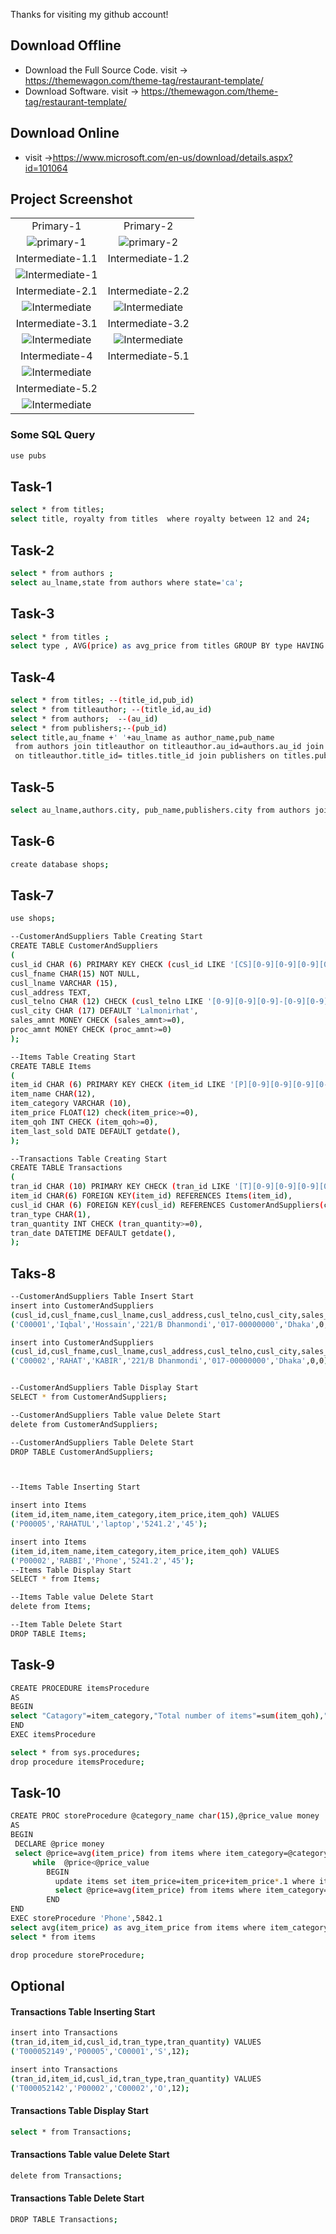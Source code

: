 Thanks for visiting my github account!

## Download Offline

- Download the Full Source Code. visit -> https://themewagon.com/theme-tag/restaurant-template/
- Download Software. visit -> https://themewagon.com/theme-tag/restaurant-template/

## Download Online
- visit ->https://www.microsoft.com/en-us/download/details.aspx?id=101064

## Project Screenshot

|   |   |
|:---:|:---:|
|Primary-1|Primary-2|
|![primary-1](https://github.com/learnwithfair/sql-database/blob/main/screenshort/p-1.jpg)|![primary-2](https://github.com/learnwithfair/sql-database/blob/main/screenshort/p-2.jpg)
|Intermediate-1.1|Intermediate-1.2|
|![Intermediate-1](https://github.com/learnwithfair/sql-database/blob/main/screenshort/I-1.1.jpg)||![Intermediate](https://github.com/learnwithfair/sql-database/blob/main/screenshort/I-1.2.jpg)|
|Intermediate-2.1|Intermediate-2.2|
![Intermediate](https://github.com/learnwithfair/sql-database/blob/main/screenshort/I-2.1.jpg)|![Intermediate](https://github.com/learnwithfair/sql-database/blob/main/screenshort/I-2.2.jpg)|
|Intermediate-3.1|Intermediate-3.2|
|![Intermediate](https://github.com/learnwithfair/sql-database/blob/main/screenshort/I-3.1.jpg)|![Intermediate](https://github.com/learnwithfair/sql-database/blob/main/screenshort/I-3.2.jpg)|
|Intermediate-4|Intermediate-5.1|
![Intermediate](https://github.com/learnwithfair/sql-database/blob/main/screenshort/I-4.jpg)||![Intermediate](https://github.com/learnwithfair/sql-database/blob/main/screenshort/I-5.1.jpg)|
|Intermediate-5.2|
![Intermediate](https://github.com/learnwithfair/sql-database/blob/main/screenshort/I-5.2.jpg)|

### Some SQL Query 

```bash
use pubs
```

## Task-1

```bash
select * from titles;
select title, royalty from titles  where royalty between 12 and 24;
```

## Task-2

```bash
select * from authors ;
select au_lname,state from authors where state='ca';
```

## Task-3

```bash
select * from titles ;
select type , AVG(price) as avg_price from titles GROUP BY type HAVING AVG(price)>15;
```

## Task-4

```bash
select * from titles; --(title_id,pub_id)
select * from titleauthor; --(title_id,au_id)
select * from authors;  --(au_id)
select * from publishers;--(pub_id)
select title,au_fname +' '+au_lname as author_name,pub_name 
 from authors join titleauthor on titleauthor.au_id=authors.au_id join titles 
 on titleauthor.title_id= titles.title_id join publishers on titles.pub_id=publishers.pub_id;
 ```

## Task-5

```bash
select au_lname,authors.city, pub_name,publishers.city from authors join publishers on authors.city=publishers.city;
```

## Task-6

```bash
create database shops;
```

## Task-7

```bash
use shops;

--CustomerAndSuppliers Table Creating Start
CREATE TABLE CustomerAndSuppliers
(
cusl_id CHAR (6) PRIMARY KEY CHECK (cusl_id LIKE '[CS][0-9][0-9][0-9][0-9][0-9]'),
cusl_fname CHAR(15) NOT NULL,
cusl_lname VARCHAR (15),
cusl_address TEXT,
cusl_telno CHAR (12) CHECK (cusl_telno LIKE '[0-9][0-9][0-9]-[0-9][0-9][0-9][0-9][0-9][0-9][0-9][0-9]'),
cusl_city CHAR (17) DEFAULT 'Lalmonirhat',
sales_amnt MONEY CHECK (sales_amnt>=0),
proc_amnt MONEY CHECK (proc_amnt>=0)
);

--Items Table Creating Start
CREATE TABLE Items
(
item_id CHAR (6) PRIMARY KEY CHECK (item_id LIKE '[P][0-9][0-9][0-9][0-9][0-9]'),
item_name CHAR(12),
item_category VARCHAR (10),
item_price FLOAT(12) check(item_price>=0),
item_qoh INT CHECK (item_qoh>=0),
item_last_sold DATE DEFAULT getdate(),
);

--Transactions Table Creating Start
CREATE TABLE Transactions
(
tran_id CHAR (10) PRIMARY KEY CHECK (tran_id LIKE '[T][0-9][0-9][0-9][0-9][0-9][0-9][0-9][0-9][0-9]'),
item_id CHAR(6) FOREIGN KEY(item_id) REFERENCES Items(item_id),
cusl_id CHAR (6) FOREIGN KEY(cusl_id) REFERENCES CustomerAndSuppliers(cusl_id),
tran_type CHAR(1),
tran_quantity INT CHECK (tran_quantity>=0),
tran_date DATETIME DEFAULT getdate(),
);
```

## Taks-8

```bash
--CustomerAndSuppliers Table Insert Start
insert into CustomerAndSuppliers
(cusl_id,cusl_fname,cusl_lname,cusl_address,cusl_telno,cusl_city,sales_amnt,proc_amnt) VALUES
('C00001','Iqbal','Hossain','221/B Dhanmondi','017-00000000','Dhaka',0,0);

insert into CustomerAndSuppliers
(cusl_id,cusl_fname,cusl_lname,cusl_address,cusl_telno,cusl_city,sales_amnt,proc_amnt) VALUES
('C00002','RAHAT','KABIR','221/B Dhanmondi','017-00000000','Dhaka',0,0);


--CustomerAndSuppliers Table Display Start
SELECT * from CustomerAndSuppliers;

--CustomerAndSuppliers Table value Delete Start
delete from CustomerAndSuppliers;

--CustomerAndSuppliers Table Delete Start
DROP TABLE CustomerAndSuppliers;



--Items Table Inserting Start

insert into Items
(item_id,item_name,item_category,item_price,item_qoh) VALUES
('P00005','RAHATUL','laptop','5241.2','45');

insert into Items
(item_id,item_name,item_category,item_price,item_qoh) VALUES
('P00002','RABBI','Phone','5241.2','45');
--Items Table Display Start
SELECT * from Items;

--Items Table value Delete Start
delete from Items;

--Item Table Delete Start
DROP TABLE Items;
```


## Task-9

```bash
CREATE PROCEDURE itemsProcedure
AS
BEGIN
select "Catagory"=item_category,"Total number of items"=sum(item_qoh),"Average Price"=avg(item_price) from Items group by item_category
END
EXEC itemsProcedure

select * from sys.procedures;
drop procedure itemsProcedure;
```

## Task-10

```bash
CREATE PROC storeProcedure @category_name char(15),@price_value money
AS 
BEGIN 
 DECLARE @price money
 select @price=avg(item_price) from items where item_category=@category_name;    
     while  @price<@price_value
        BEGIN
          update items set item_price=item_price+item_price*.1 where item_category=@category_name;
          select @price=avg(item_price) from items where item_category=@category_name;
        END 
END
EXEC storeProcedure 'Phone',5842.1
select avg(item_price) as avg_item_price from items where item_category='Phone';
select * from items

drop procedure storeProcedure;
```

## Optional 


#### Transactions Table Inserting Start
```bash
insert into Transactions
(tran_id,item_id,cusl_id,tran_type,tran_quantity) VALUES
('T000052149','P00005','C00001','S',12);

insert into Transactions
(tran_id,item_id,cusl_id,tran_type,tran_quantity) VALUES
('T000052142','P00002','C00002','O',12);
```

#### Transactions Table Display Start

```bash
select * from Transactions;
```

#### Transactions Table value Delete Start
```bash
delete from Transactions;
```

#### Transactions Table Delete Start
```bash
DROP TABLE Transactions;
```


